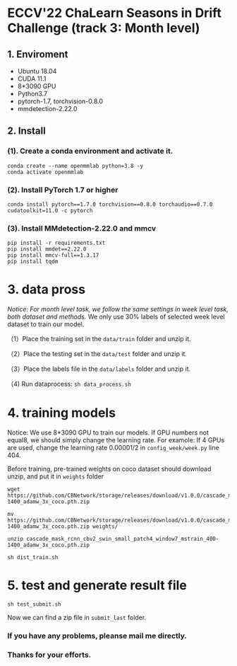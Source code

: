 # ECCV'22 ChaLearn Seasons in Drift Challenge (track 3: Month level)


## 1. Enviroment

+ Ubuntu 18.04
+ CUDA 11.1 
+ 8*3090 GPU
+ Python3.7
+ pytorch-1.7, torchvision-0.8.0
+ mmdetection-2.22.0

## 2. Install
### (1). Create a conda environment and activate it.
```shell
conda create --name openmmlab python=3.8 -y
conda activate openmmlab
```

### (2). Install PyTorch 1.7 or higher

```shell
conda install pytorch==1.7.0 torchvision==0.8.0 torchaudio==0.7.0 cudatoolkit=11.0 -c pytorch
```
### (3). Install MMdetection-2.22.0 and mmcv

```shell
pip install -r requirements.txt
pip install mmdet==2.22.0
pip install mmcv-full==1.3.17
pip install tqdm
```

# 3. data pross

*Notice: For month level task, we follow the same settings in week level task, both dataset and methods.*
We only use 30% labels of selected week level dataset to train our model.

（1）Place the training set in the `data/train` folder and unzip it.

（2）Place the testing set in the `data/test` folder and unzip it.

（3）Place the labels file in the `data/labels` folder and unzip it.

（4) Run dataprocess: `sh data_process.sh`

# 4. training models
Notice: We use 8*3090 GPU to train our models. If GPU numbers not equal8, we should simply change the learning rate.
For examole: If 4 GPUs are used, change the learning rate 0.00001/2 in `config_week/week.py` line 404.

Before training, pre-trained weights on coco dataset should download unzip, and put it in `weights` folder

```shell
wget https://github.com/CBNetwork/storage/releases/download/v1.0.0/cascade_mask_rcnn_cbv2_swin_small_patch4_window7_mstrain_400-1400_adamw_3x_coco.pth.zip

mv https://github.com/CBNetwork/storage/releases/download/v1.0.0/cascade_mask_rcnn_cbv2_swin_small_patch4_window7_mstrain_400-1400_adamw_3x_coco.pth.zip weights/

unzip cascade_mask_rcnn_cbv2_swin_small_patch4_window7_mstrain_400-1400_adamw_3x_coco.pth.zip

sh dist_train.sh
```

# 5. test and generate result file

```shell
sh test_submit.sh
```
Now we can find a zip file in `submit_last` folder.

### If you have any problems, pleanse mail me directly.
### Thanks for your efforts.
